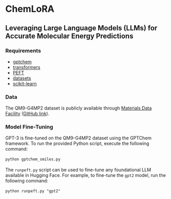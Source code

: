 # ChemLoRA

## Leveraging Large Language Models (LLMs) for Accurate Molecular Energy Predictions

### Requirements
- [gptchem](https://github.com/kjappelbaum/gptchem)
- [transformers](https://github.com/huggingface/transformers)
- [PEFT](https://github.com/huggingface/peft)
- [datasets](https://github.com/huggingface/datasets)
- [scikit-learn](https://scikit-learn.org/stable/)

### Data
The QM9-G4MP2 dataset is publicly available through [Materials Data Facility](https://petreldata.net/mdf/detail/wardlogan_machine_learning_calculations_v1.1/) ([GitHub link](https://github.com/globus-labs/g4mp2-atomization-energy/tree/master/data/output)). 

### Model Fine-Tuning

GPT-3 is fine-tuned on the QM9-G4MP2 dataset using the GPTChem framework. To run the provided Python script, execute the following command:\
\
`python gptchem_smiles.py`
\
\
The `runpeft.py` script can be used to fine-tune any foundational LLM available in Hugging Face. For example, to fine-tune the `gpt2` model, run the following command:\
\
`python runpeft.py "gpt2"`

